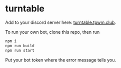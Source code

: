 # turntable

Add to your discord server here: [turntable.tpwm.club](http://turntable.tpwm.club).

To run your own bot, clone this repo, then run

```bash
npm i
npm run build
npm run start
```

Put your bot token where the error message tells you.
